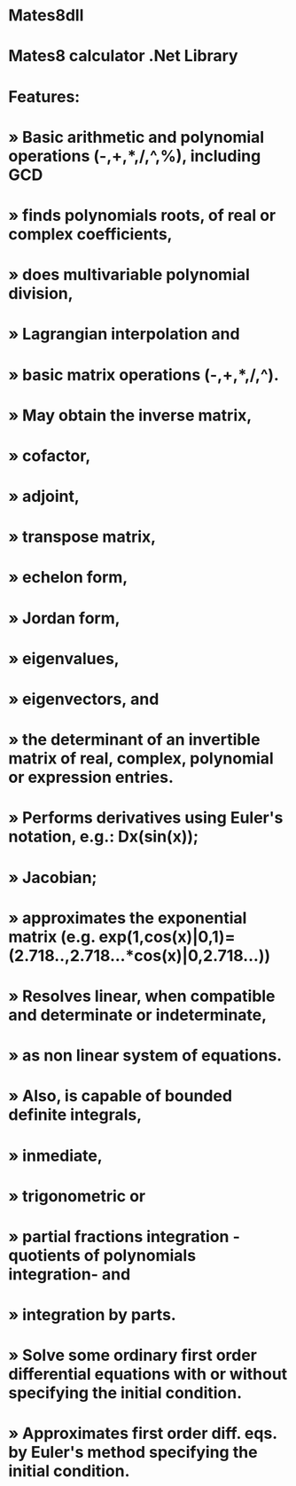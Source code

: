 # Mates8dll
# Mates8 calculator .Net Library
# Features:
# » Basic arithmetic and polynomial operations (-,+,*,/,^,%), including GCD
# » finds polynomials roots, of real or complex coefficients,
# » does multivariable polynomial division,
# » Lagrangian interpolation and
# » basic matrix operations (-,+,*,/,^).
# » May obtain the inverse matrix, 
# » cofactor,
# » adjoint,
# » transpose matrix,
# » echelon form,
# » Jordan form,
# » eigenvalues,
# » eigenvectors, and
# » the determinant of an invertible matrix of real, complex, polynomial or expression entries.
# » Performs derivatives using Euler's notation, e.g.: Dx(sin(x));
# » Jacobian;
# » approximates the exponential matrix (e.g. exp(1,cos(x)|0,1)=(2.718..,2.718...*cos(x)|0,2.718...))
# » Resolves linear, when compatible and determinate or indeterminate,
# » as non linear system of equations.
# » Also, is capable of bounded definite integrals,
# » inmediate, 
# » trigonometric or
# » partial fractions integration -quotients of polynomials integration- and
# » integration by parts.
# » Solve some ordinary first order differential equations with or without specifying the initial condition.
# » Approximates first order diff. eqs. by Euler's method specifying the initial condition.
